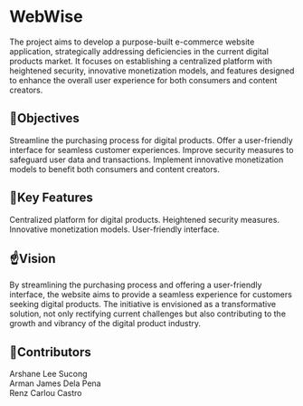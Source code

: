 <h1>WebWise</h1>

The project aims to develop a purpose-built e-commerce website application, strategically addressing deficiencies in the current digital products market. It focuses on establishing a centralized platform with heightened security, innovative monetization models, and features designed to enhance the overall user experience for both consumers and content creators.

<h2>📌Objectives</h2>
Streamline the purchasing process for digital products.
Offer a user-friendly interface for seamless customer experiences.
Improve security measures to safeguard user data and transactions.
Implement innovative monetization models to benefit both consumers and content creators.

<h2>🔑Key Features</h2>
Centralized platform for digital products.
Heightened security measures.
Innovative monetization models.
User-friendly interface.

<h2>☝️Vision</h3>
By streamlining the purchasing process and offering a user-friendly interface, the website aims to provide a seamless experience for customers seeking digital products. The initiative is envisioned as a transformative solution, not only rectifying current challenges but also contributing to the growth and vibrancy of the digital product industry.

<h2>👻Contributors</h4>
Arshane Lee Sucong<br>
Arman James Dela Pena<br>
Renz Carlou Castro

